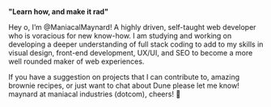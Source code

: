 **"Learn how, and make it rad"**

Hey o, I’m @ManiacalMaynard! A highly driven, self-taught web developer who is voracious for new know-how. I am studying and working on developing a deeper understanding of full stack coding to add to my skills in visual design, front-end development, UX/UI, and SEO to become a more well rounded maker of web experiences.

If you have a suggestion on projects that I can contribute to, amazing brownie recipes, or just want to chat about Dune please let me know! maynard at maniacal industries (dotcom), cheers! 🍻

<!-- Site is temporarily down for reasons... [maniacalindustries.com](https://www.maniacalindustries.com/) 
 -->
<!---
ManiacalMaynard/ManiacalMaynard is a ✨ special ✨ repository because its `README.md` (this file) appears on your GitHub profile.
You can click the Preview link to take a look at your changes.
--->
